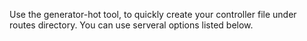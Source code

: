 Use the generator-hot tool, to quickly create your controller file under routes directory. You can use serveral options listed below.



